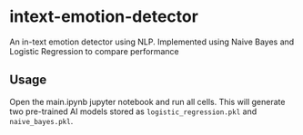 # intext-emotion-detector

An in-text emotion detector using NLP. Implemented using Naive Bayes and Logistic Regression to compare performance

## Usage

Open the main.ipynb jupyter notebook and run all cells. This will generate two pre-trained AI models stored as `logistic_regression.pkl` and `naive_bayes.pkl`.